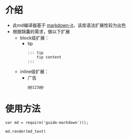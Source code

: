 # 介绍
* 此md编译器基于 [markdown-it](https://github.com/markdown-it)，该库语法扩展性较为出色
* 根据锦囊的需求，做以下扩展
    * block级扩展：
        * tip
            ```
            ::: tip
                tip content
            ::: 
            ```
    * inline级扩展：
        * 广告
            ```
            @@123@@
            ```

# 使用方法
```
var md = require('guide-markdown')();

md.render(md_text)
```
    
